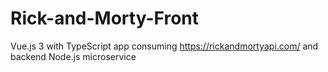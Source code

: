 # Rick-and-Morty-Front
Vue.js 3 with TypeScript app consuming https://rickandmortyapi.com/ and backend Node.js microservice
